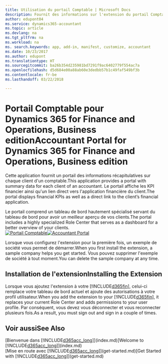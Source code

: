 ```yaml
---
title: Utilisation du portail Comptable | Microsoft Docs
description: Fournit des informations sur l'extension du portail Comptable.
author: edupont04
ms.service: dynamics365-accountant
ms.topic: article
ms.devlang: na
ms.tgt_pltfrm: na
ms.workload: na
ms. search.keywords: app, add-in, manifest, customize, accountant
ms.date: 10/23/2017
ms.author: edupont
ms.translationtype: HT
ms.sourcegitcommit: ba26b354d235981bd7291f9ac6402779f554ac7a
ms.openlocfilehash: d5d684e00a88ab60e3dedbb57b1c49faf549bf3b
ms.contentlocale: fr-be
ms.lasthandoff: 03/22/2018

---
```

# <a name="accountant-portal-for-dynamics-365-for-finance-and-operations-business-edition"></a><span data-ttu-id="81cad-103">Portail Comptable pour Dynamics 365 for Finance and Operations, Business edition</span><span class="sxs-lookup"><span data-stu-id="81cad-103">Accountant Portal for Dynamics 365 for Finance and Operations, Business edition</span></span>
<span data-ttu-id="81cad-104">Cette application fournit un portail des informations récapitulatives sur chaque client d'un comptable.</span><span class="sxs-lookup"><span data-stu-id="81cad-104">This application provides a portal with summary data for each client of an accountant.</span></span> <span data-ttu-id="81cad-105">Le portail affiche les KPI financier ainsi qu'un lien direct vers l'application financière du client.</span><span class="sxs-lookup"><span data-stu-id="81cad-105">The portal displays financial KPIs as well as a direct link to the client’s financial application.</span></span>  

<span data-ttu-id="81cad-106">Le portail comprend un tableau de bord hautement spécialisé servant du tableau de bord pour avoir un meilleur aperçu de vos clients.</span><span class="sxs-lookup"><span data-stu-id="81cad-106">The portal includes a highly specialized Role Center that serves as a dashboard for a better overview of your clients.</span></span>  
<span data-ttu-id="81cad-107">[![Portail Comptable](./media/accountant-get-started/accountant-dashboard.png)](https://go.microsoft.com/fwlink/?linkid=851257)</span><span class="sxs-lookup"><span data-stu-id="81cad-107">[![Accountant Portal](./media/accountant-get-started/accountant-dashboard.png)](https://go.microsoft.com/fwlink/?linkid=851257)</span></span>

<span data-ttu-id="81cad-108">Lorsque vous configurez l'extension pour la première fois, un exemple de société vous permet de démarrer.</span><span class="sxs-lookup"><span data-stu-id="81cad-108">When you first install the extension, a sample company helps you get started.</span></span> <span data-ttu-id="81cad-109">Vous pouvez supprimer l'exemple de société à tout moment.</span><span class="sxs-lookup"><span data-stu-id="81cad-109">You can delete the sample company at any time.</span></span>  

## <a name="installing-the-extension"></a><span data-ttu-id="81cad-110">Installation de l'extension</span><span class="sxs-lookup"><span data-stu-id="81cad-110">Installing the Extension</span></span>
<span data-ttu-id="81cad-111">Lorsque vous ajoutez l'extension à votre [!INCLUDE[d365fin](includes/d365fin_md.md)], celui-ci remplace votre tableau de bord actuel et ajoute des autorisations à votre profil utilisateur.</span><span class="sxs-lookup"><span data-stu-id="81cad-111">When you add the extension to your [!INCLUDE[d365fin](includes/d365fin_md.md)], it replaces your current Role Center and adds permissions to your user profile.</span></span> <span data-ttu-id="81cad-112">Par conséquent, vous devez vous déconnecter et vous reconnecter plusieurs fois.</span><span class="sxs-lookup"><span data-stu-id="81cad-112">As a result, you must sign out and sign in a couple of times.</span></span>  

## <a name="see-also"></a><span data-ttu-id="81cad-113">Voir aussi</span><span class="sxs-lookup"><span data-stu-id="81cad-113">See Also</span></span>
<span data-ttu-id="81cad-114">[Bienvenue dans [!INCLUDE[d365acc_long](includes/d365acc_long_md.md)]](index.md)</span><span class="sxs-lookup"><span data-stu-id="81cad-114">[Welcome to [!INCLUDE[d365acc_long](includes/d365acc_long_md.md)]](index.md)</span></span>  
<span data-ttu-id="81cad-115">[Mise en route avec [!INCLUDE[d365acc_long](includes/d365acc_long_md.md)]](get-started.md)</span><span class="sxs-lookup"><span data-stu-id="81cad-115">[Get Started with [!INCLUDE[d365acc_long](includes/d365acc_long_md.md)]](get-started.md)</span></span>  

